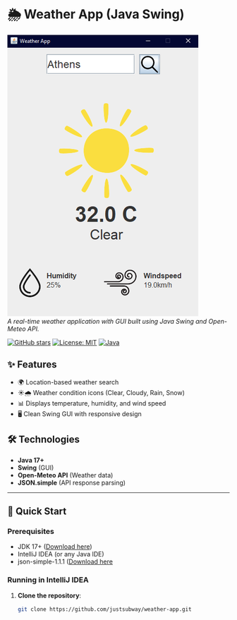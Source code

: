 # 🌦️ Weather App (Java Swing)

![Demo Screenshot](src/assets/demo.png)  
*A real-time weather application with GUI built using Java Swing and Open-Meteo API.*

[![GitHub stars](https://img.shields.io/github/stars/justsubway/weather-app?style=social)](https://github.com/justsubway/weather-app)
[![License: MIT](https://img.shields.io/badge/License-MIT-blue.svg)](LICENSE)
[![Java](https://img.shields.io/badge/Java-17%2B-orange)](https://openjdk.org/)

## ✨ Features
- 🌍 Location-based weather search
- ☀️🌧️ Weather condition icons (Clear, Cloudy, Rain, Snow)
- 📊 Displays temperature, humidity, and wind speed
- 🖥️ Clean Swing GUI with responsive design

## 🛠️ Technologies
- **Java 17+**
- **Swing** (GUI)
- **Open-Meteo API** (Weather data)
- **JSON.simple** (API response parsing)

---

## 🚀 Quick Start

### Prerequisites
- JDK 17+ ([Download here](https://adoptium.net/))
- IntelliJ IDEA (or any Java IDE)
- json-simple-1.1.1 ([Download here](https://code.google.com/archive/p/json-simple/downloads)

### Running in IntelliJ IDEA
1. **Clone the repository**:
   ```bash
   git clone https://github.com/justsubway/weather-app.git
